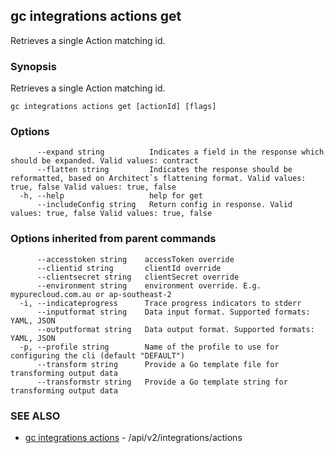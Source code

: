 ## gc integrations actions get

Retrieves a single Action matching id.

### Synopsis

Retrieves a single Action matching id.

```
gc integrations actions get [actionId] [flags]
```

### Options

```
      --expand string          Indicates a field in the response which should be expanded. Valid values: contract
      --flatten string         Indicates the response should be reformatted, based on Architect`s flattening format. Valid values: true, false Valid values: true, false
  -h, --help                   help for get
      --includeConfig string   Return config in response. Valid values: true, false Valid values: true, false
```

### Options inherited from parent commands

```
      --accesstoken string    accessToken override
      --clientid string       clientId override
      --clientsecret string   clientSecret override
      --environment string    environment override. E.g. mypurecloud.com.au or ap-southeast-2
  -i, --indicateprogress      Trace progress indicators to stderr
      --inputformat string    Data input format. Supported formats: YAML, JSON
      --outputformat string   Data output format. Supported formats: YAML, JSON
  -p, --profile string        Name of the profile to use for configuring the cli (default "DEFAULT")
      --transform string      Provide a Go template file for transforming output data
      --transformstr string   Provide a Go template string for transforming output data
```

### SEE ALSO

* [gc integrations actions](gc_integrations_actions.html)	 - /api/v2/integrations/actions


